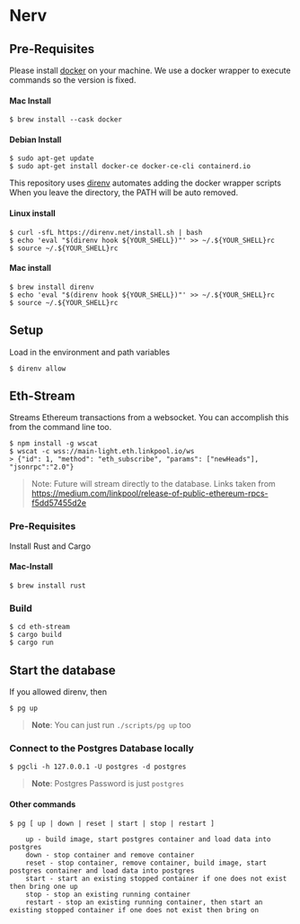 # Nerv

## Pre-Requisites
Please install [docker](https://docs.docker.com/) on your machine. We use a docker wrapper to execute commands so the version is fixed.

#### Mac Install
```shell
$ brew install --cask docker
```

#### Debian Install
```shell
$ sudo apt-get update
$ sudo apt-get install docker-ce docker-ce-cli containerd.io
```

This repository uses [direnv](https://direnv.net) automates adding the docker wrapper scripts  When you leave the directory, the PATH will be auto removed.
#### Linux install
```shell
$ curl -sfL https://direnv.net/install.sh | bash
$ echo 'eval "$(direnv hook ${YOUR_SHELL})"' >> ~/.${YOUR_SHELL}rc
$ source ~/.${YOUR_SHELL}rc
```
#### Mac install
```shell
$ brew install direnv
$ echo 'eval "$(direnv hook ${YOUR_SHELL})"' >> ~/.${YOUR_SHELL}rc
$ source ~/.${YOUR_SHELL}rc
```

## Setup
Load in the environment and path variables
```shell
$ direnv allow
```

## Eth-Stream
Streams Ethereum transactions from a websocket. You can accomplish this from the command line too. 

```shell
$ npm install -g wscat
$ wscat -c wss://main-light.eth.linkpool.io/ws
> {"id": 1, "method": "eth_subscribe", "params": ["newHeads"], "jsonrpc":"2.0"}
```
> Note: Future will stream directly to the database. Links taken from https://medium.com/linkpool/release-of-public-ethereum-rpcs-f5dd57455d2e

### Pre-Requisites
Install Rust and Cargo

#### Mac-Install
```shell
$ brew install rust
```

### Build
```shell
$ cd eth-stream
$ cargo build
$ cargo run
```


## Start the database

If you allowed direnv, then
```shell
$ pg up
```
> **Note**: You can just run `./scripts/pg up` too

### Connect to the Postgres Database locally
```shell
$ pgcli -h 127.0.0.1 -U postgres -d postgres
```
> **Note**: Postgres Password is just `postgres`

#### Other commands
```text
$ pg [ up | down | reset | start | stop | restart ]

    up - build image, start postgres container and load data into postgres
    down - stop container and remove container
    reset - stop container, remove container, build image, start postgres container and load data into postgres
    start - start an existing stopped container if one does not exist then bring one up
    stop - stop an existing running container
    restart - stop an existing running container, then start an existing stopped container if one does not exist then bring on
```
